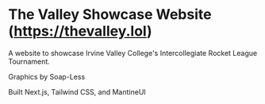 # The Valley Showcase Website (https://thevalley.lol)
A website to showcase Irvine Valley College's Intercollegiate Rocket League Tournament.

Graphics by Soap-Less

Built Next.js, Tailwind CSS, and MantineUI

